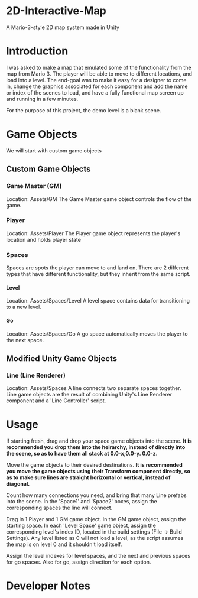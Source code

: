 # 2D-Interactive-Map
 A Mario-3-style 2D map system made in Unity

# Introduction
I was asked to make a map that emulated some of the functionality from the map from Mario 3. The player will be able to move to different locations, and load into a level. The end-goal was to make it easy for a designer to come in, change the graphics associated for each component and add the name or index of the scenes to load, and have a fully functional map screen up and running in a few minutes. 

For the purpose of this project, the demo level is a blank scene.

# Game Objects
We will start with custom game objects

## Custom Game Objects
### Game Master (GM)
Location: Assets/GM
The Game Master game object controls the flow of the game.
### Player
Location: Assets/Player
The Player game object represents the player's location and holds player state
### Spaces
Spaces are spots the player can move to and land on. There are 2 different types that have different functionality, but they inherit from the same script.
#### Level
Location: Assets/Spaces/Level
A level space contains data for transitioning to a new level.
#### Go
Location: Assets/Spaces/Go
A go space automatically moves the player to the next space.

## Modified Unity Game Objects
### Line (Line Renderer)
Location: Assets/Spaces
A line connects two separate spaces together. Line game objects are the result of combining Unity's Line Renderer component and a 'Line Controller' script.

# Usage
If starting fresh, drag and drop your space game objects into the scene. **It is recommended you drop them into the heirarchy, instead of directly into the scene, so as to have them all stack at 0.0-x,0.0-y. 0.0-z.**

Move the game objects to their desired destinations. **It is recommended you move the game objects using their Transform component directly, so as to make sure lines are straight horizontal or vertical, instead of diagonal.**

Count how many connections you need, and bring that many Line prefabs into the scene. In the 'Space1' and 'Space2' boxes, assign the corresponding spaces the line will connect.

Drag in 1 Player and 1 GM game object. In the GM game object, assign the starting space. In each 'Level Space' game object, assign the corresponding level's index ID, located in the build settings (File -> Build Settings). Any level listed as 0 will not load a level, as the script assumes the map is on level 0 and it shouldn't load itself.

Assign the level indexes for level spaces, and the next and previous spaces for go spaces. Also for go, assign direction for each option.

# Developer Notes
